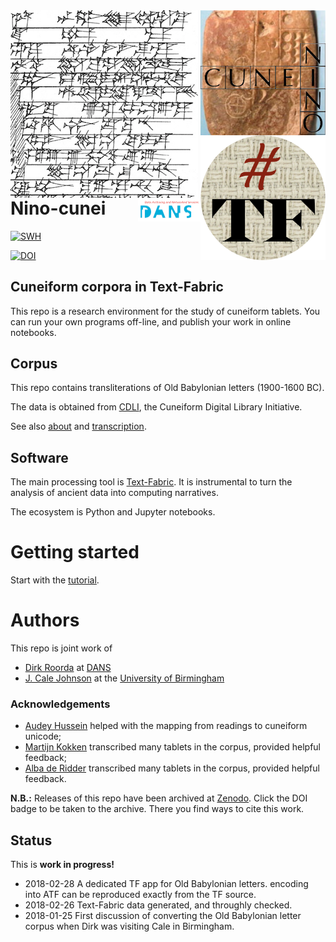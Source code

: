 <div>
<img src="docs/images/logo.png" align="left" width="300"/>
<img src="docs/images/ninologo.png" align="right" width="200"/>
<img src="docs/images/tf.png" align="right" width="200"/>
<img src="docs/images/dans.png" align="right" width="100"/>
</div>

Nino-cunei
==========

[![SWH](https://archive.softwareheritage.org/badge/origin/https://github.com/nino-cunei/oldbabylonian/)](https://archive.softwareheritage.org/browse/origin/https://github.com/nino-cunei/oldbabylonian/)

[![DOI](https://zenodo.org/badge/DOI/10.5281/zenodo.167956619.svg)](https://doi.org/10.5281/zenodo.2579207)

Cuneiform corpora in Text-Fabric
--------------------------------------

This repo is a research environment for the study of cuneiform tablets. You can
run your own programs off-line, and publish your work in online notebooks.

Corpus
------

This repo contains transliterations of Old Babylonian letters (1900-1600 BC).

The data is obtained from [CDLI](https://cdli.ucla.edu), the Cuneiform Digital
Library Initiative.

See also
[about](docs/about.md)
and
[transcription](docs/transcription.md).

Software
--------

The main processing tool is [Text-Fabric](https://github.com/annotation/text-fabric/).
It is instrumental to
turn the analysis of ancient data into computing narratives.

The ecosystem is Python and Jupyter notebooks.

Getting started
===============

Start with the
[tutorial](https://nbviewer.jupyter.org/github/annotation/tutorials/blob/master/oldbabylonian/start.ipynb).

Authors
=======

This repo is joint work of

*   [Dirk Roorda](https://www.linkedin.com/in/dirkroorda/) at
    [DANS](https://www.dans.knaw.nl)
*   [J. Cale Johnson](https://www.birmingham.ac.uk/staff/profiles/caha/johnson-cale.aspx)
    at the
    [University of Birmingham](https://www.birmingham.ac.uk/schools/historycultures/departments/caha/index.aspx)

### Acknowledgements

* [Audey Hussein](https://www.linkedin.com/in/audayhussein/?originalSubdomain=ca)
  helped with the mapping from readings to cuneiform unicode;
* [Martijn Kokken](https://openaccess.leidenuniv.nl/handle/1887/45073)
  transcribed many tablets in the corpus, provided helpful feedback;
* [Alba de Ridder](https://openaccess.leidenuniv.nl/handle/1887/68350)
  transcribed many tablets in the corpus, provided helpful feedback.

**N.B.:** Releases of this repo have been archived at [Zenodo](https://zenodo.org).
Click the DOI badge to be taken to the archive. There you find ways to cite this work.

Status
------

This is **work in progress!**

*   2018-02-28 A dedicated TF app for Old Babylonian letters.
    encoding into ATF can be reproduced exactly from the TF source.
*   2018-02-26 Text-Fabric data generated, and throughly checked.
*   2018-01-25 First discussion of converting the Old Babylonian letter corpus when Dirk was visiting
    Cale in Birmingham.

